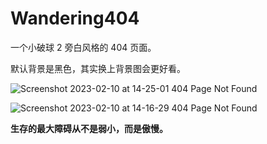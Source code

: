 # Wandering404

一个小破球 2 旁白风格的 404 页面。

默认背景是黑色，其实换上背景图会更好看。

![Screenshot 2023-02-10 at 14-25-01 404 Page Not Found](https://user-images.githubusercontent.com/95968907/218018703-7536741d-0aec-43a9-b418-f0d26a4fdd6d.png)

![Screenshot 2023-02-10 at 14-16-29 404 Page Not Found](https://user-images.githubusercontent.com/95968907/218018749-6cb13769-7859-4688-bed6-28e1943c3607.png)

**生存的最大障碍从不是弱小，而是傲慢。**
